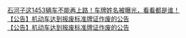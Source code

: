   
[石河子这1453辆车不能再上路！车牌姓名被曝光，看看都是谁！](http://www.dianyue.me/archives/640/ferbdgsnfbnhft58/)  
[【公告】机动车达到报废标准牌证作废的公告](http://www.dianyue.me/archives/662/wetul2pj72x5npr9/)  
[【公告】机动车达到报废标准牌证作废的公告](http://www.dianyue.me/archives/181/zocbrv2j3q68k818/)